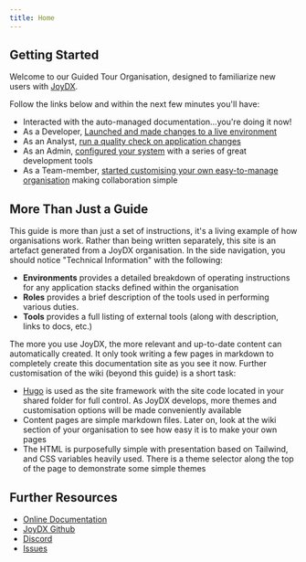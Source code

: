 ```yaml
---
title: Home
---
```


## Getting Started

Welcome to our Guided Tour Organisation, designed to familiarize new users with [JoyDX](https://joydx.com).

Follow the links below and within the next few minutes you'll have:

* Interacted with the auto-managed documentation...you're doing it now!
* As a Developer, [Launched and made changes to a live environment](/launch-environments)
* As an Analyst, [run a quality check on application changes](/analyze-app-changes)
* As an Admin, [configured your system](/the-system-environment) with a series of great development tools
* As a Team-member, [started customising your own easy-to-manage organisation](/managing-an-organisation) making collaboration simple

## More Than Just a Guide

This guide is more than just a set of instructions, it's a living example of how organisations work. Rather than being written separately, this site is an artefact generated from a JoyDX organisation. In the side navigation, you should notice "Technical Information" with the following:

* **Environments** provides a detailed breakdown of operating instructions for any application stacks defined within the organisation
* **Roles** provides a brief description of the tools used in performing various duties.
* **Tools** provides a full listing of external tools (along with description, links to docs, etc.)

The more you use JoyDX, the more relevant and up-to-date content can automatically created. It only took writing a few pages in markdown to completely create this documentation site as you see it now. Further customisation of the wiki (beyond this guide) is a short task:

* [Hugo](https://gohugo.io/) is used as the site framework with the site code located in your shared folder for full control. As JoyDX develops, more themes and customisation options will be made conveniently available
* Content pages are simple markdown files. Later on, look at the wiki section of your organisation to see how easy it is to make your own pages
* The HTML is purposefully simple with presentation based on Tailwind, and CSS variables heavily used. There is a theme selector along the top of the page to demonstrate some simple themes

## Further Resources

* [Online Documentation](https://joydx.com/docs/getting-started)
* [JoyDX Github](https://github.com/orgs/joy-dx/repositories)
* [Discord](https://discord.gg/pw2cKv3sw7)
* [Issues](https://github.com/joy-dx/joydx-releases/issues)
